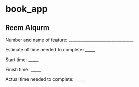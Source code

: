 # book_app
## Reem Alqurm
Number and name of feature: ________________________________

Estimate of time needed to complete: _____

Start time: _____

Finish time: _____

Actual time needed to complete: _____